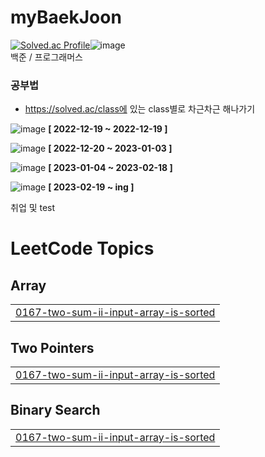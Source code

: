 # myBaekJoon

[![Solved.ac Profile](http://mazassumnida.wtf/api/v2/generate_badge?boj=bigyou98)](https://solved.ac/bigyou98/)![image](https://user-images.githubusercontent.com/76721795/210163348-4326d521-d12a-4f12-a84b-b0f0687ccb6a.png)<br/>
백준 / 프로그래머스

### 공부법

- https://solved.ac/class에 있는 class별로 차근차근 해나가기

![image](https://user-images.githubusercontent.com/76721795/208447387-a4cb9bf9-6e32-458d-9af7-eae0c90d1821.png)
**[ 2022-12-19 ~ 2022-12-19 ]**

![image](https://user-images.githubusercontent.com/76721795/210306243-e9841142-a0b8-4440-a361-03a070335614.png)
**[ 2022-12-20 ~ 2023-01-03 ]**

![image](https://user-images.githubusercontent.com/76721795/222956705-91342e11-5a88-409a-ad05-edd8a12bc29b.png)
**[ 2023-01-04 ~ 2023-02-18 ]**

![image](https://user-images.githubusercontent.com/76721795/222956734-99f59001-d5c3-428b-b4f3-05cdb0004957.png)
**[ 2023-02-19 ~ ing ]**

취업 및 test

<!---LeetCode Topics Start-->
# LeetCode Topics
## Array
|  |
| ------- |
| [0167-two-sum-ii-input-array-is-sorted](https://github.com/bigyou98/myBaekJoon/tree/master/0167-two-sum-ii-input-array-is-sorted) |
## Two Pointers
|  |
| ------- |
| [0167-two-sum-ii-input-array-is-sorted](https://github.com/bigyou98/myBaekJoon/tree/master/0167-two-sum-ii-input-array-is-sorted) |
## Binary Search
|  |
| ------- |
| [0167-two-sum-ii-input-array-is-sorted](https://github.com/bigyou98/myBaekJoon/tree/master/0167-two-sum-ii-input-array-is-sorted) |
<!---LeetCode Topics End-->